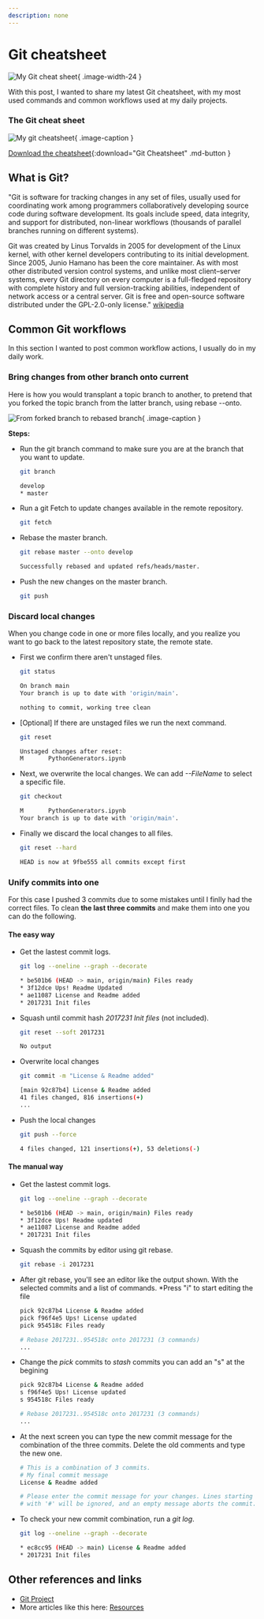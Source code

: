 ```yaml
---
description: none
---
```


# Git cheatsheet

![My Git cheat sheet](../../assets/images/resources/cheatsheet-git-mockup.jpg){ .image-width-24 }

With this post, I wanted to share my latest Git cheatsheet, with my most used commands and common workflows used at my daily projects.


### The Git cheat sheet

![My git cheatsheet](../../assets/images/resources/cheatsheet-git.png){ .image-caption }

[Download the cheatsheet](../../assets/docs/cheatsheet-git.pdf){:download="Git Cheatsheet" .md-button }


## What is Git?

"Git is software for tracking changes in any set of files, usually used for coordinating work among programmers collaboratively developing source code during software development. Its goals include speed, data integrity, and support for distributed, non-linear workflows (thousands of parallel branches running on different systems).


Git was created by Linus Torvalds in 2005 for development of the Linux kernel, with other kernel developers contributing to its initial development. Since 2005, Junio Hamano has been the core maintainer. As with most other distributed version control systems, and unlike most client–server systems, every Git directory on every computer is a full-fledged repository with complete history and full version-tracking abilities, independent of network access or a central server. Git is free and open-source software distributed under the GPL-2.0-only license." [wikipedia](https://en.wikipedia.org/wiki/Git)


## Common Git workflows

In this section I wanted to post common workflow actions, I usually do in my daily work.


### Bring changes from other branch onto current

Here is how you would transplant a topic branch to another, to pretend that you forked the topic branch from the latter branch, using rebase --onto.

![From forked branch to rebased branch](../../assets/images/resources/cheatsheet-git-branches.png){ .image-caption }

**Steps:**

<div class="steps" markdown>

- Run the git branch command to make sure you are at the branch that you want to update.

    ```bash
    git branch
    ```

    ```bash title="Output"
    develop 
    * master 
    ```

- Run a git Fetch to update changes available in the remote repository.

    ```bash
    git fetch
    ```

- Rebase the master branch.

    ```bash
    git rebase master --onto develop
    ```

    ```bash title="Output"
    Successfully rebased and updated refs/heads/master.
    ```

- Push the new changes on the master branch.

    ```bash
    git push
    ```

</div>


### Discard local changes

When you change code in one or more files locally, and you realize you want to go back to the latest repository state, the remote state.

<div class="steps" markdown>

- First we confirm there aren't unstaged files.

    ```bash
    git status
    ```

    ```bash title="output"
    On branch main
    Your branch is up to date with 'origin/main'.

    nothing to commit, working tree clean
    ```

- [Optional] If there are unstaged files we run the next command.

    ```bash
    git reset
    ```

    ```bash title="output"
    Unstaged changes after reset:
    M       PythonGenerators.ipynb
    ```

- Next, we overwrite the local changes. We can add *--FileName* to select a specific file.

    ```bash
    git checkout
    ```

    ```bash title="output"
    M       PythonGenerators.ipynb
    Your branch is up to date with 'origin/main'.
    ```

- Finally we discard the local changes to all files.

    ```bash
    git reset --hard
    ```

    ```bash title="output"
    HEAD is now at 9fbe555 all commits except first
    ```

</div>

### Unify commits into one

For this case I pushed 3 commits due to some mistakes until I finlly had the correct files. To clean **the last three commits** and make them into one you can do the following.

#### The easy way

<div class="steps" markdown>

- Get the lastest commit logs.

    ```bash
    git log --oneline --graph --decorate
    ```

    ```bash title="output"
    * be501b6 (HEAD -> main, origin/main) Files ready  
    * 3f12dce Ups! Readme Updated  
    * ae11087 License and Readme added  
    * 2017231 Init files  
    ```

- Squash until commit hash *2017231 Init files* (not included).

    ```bash
    git reset --soft 2017231
    ```

    ```bash title="output"
    No output
    ```

- Overwrite local changes

    ```bash
    git commit -m "License & Readme added"
    ```

    ```bash title="output"
    [main 92c87b4] License & Readme added
    41 files changed, 816 insertions(+)
    ...
    ```

- Push the local changes

    ```bash
    git push --force
    ```

    ```bash title="output"
    4 files changed, 121 insertions(+), 53 deletions(-)
    ```

</div>

#### The manual way

<div class="steps" markdown>

- Get the lastest commit logs.

    ```bash
    git log --oneline --graph --decorate
    ```

    ```bash title="output"
    * be501b6 (HEAD -> main, origin/main) Files ready  
    * 3f12dce Ups! Readme updated  
    * ae11087 License and Readme added  
    * 2017231 Init files  
    ```

- Squash the commits by editor using git rebase.

    ```bash
    git rebase -i 2017231
    ```

- After git rebase, you'll see an editor like the output shown. With the selected commits and a list of commands. *Press "i" to start editing the file

    ```bash
    pick 92c87b4 License & Readme added
    pick f96f4e5 Ups! License updated
    pick 954518c Files ready

    # Rebase 2017231..954518c onto 2017231 (3 commands)
    ...
    ```

- Change the *pick* commits to *stash* commits you can add an "s" at the begining

    ```bash
    pick 92c87b4 License & Readme added
    s f96f4e5 Ups! License updated
    s 954518c Files ready

    # Rebase 2017231..954518c onto 2017231 (3 commands)
    ...
    ```

- At the next screen you can type the new commit message for the combination of the three commits. Delete the old comments and type the new one.

    ```bash
    # This is a combination of 3 commits.
    # My final commit message
    License & Readme added

    # Please enter the commit message for your changes. Lines starting
    # with '#' will be ignored, and an empty message aborts the commit.
    ```

- To check your new commit combination, run a *git log*.

    ```bash
    git log --oneline --graph --decorate
    ```

    ```bash title="output"
    * ec8cc95 (HEAD -> main) License & Readme added 
    * 2017231 Init files  
    ```

</div>


## Other references and links

- [Git Project](https://git-scm.com/)
- More articles like this here: [Resources](https://carlosgrande.me/category/myworks/resources-cheatsheets/)